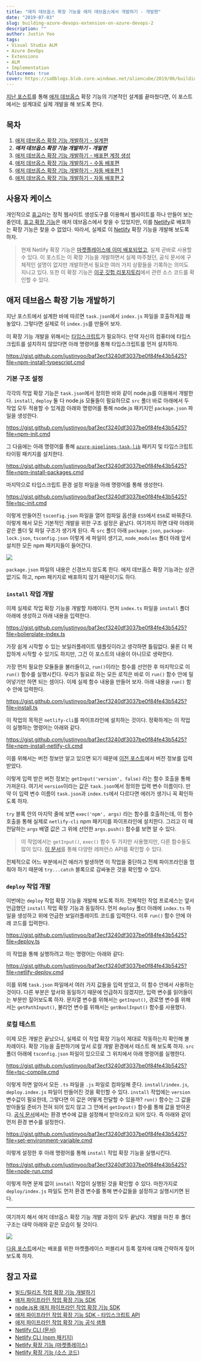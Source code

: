 ```yaml
---
title: "애저 데브옵스 확장 기능을 애저 데브옵스에서 개발하기 - 개발편"
date: "2019-07-03"
slug: building-azure-devops-extension-on-azure-devops-2
description: ""
author: Justin Yoo
tags:
- Visual Studio ALM
- Azure DevOps
- Extensions
- ALM
- Implementation
fullscreen: true
cover: https://sa0blogs.blob.core.windows.net/aliencube/2019/06/building-azure-devops-extension-on-azure-devops.png
---
```


[지난 포스트](https://blog.aliencube.org/ko/2019/06/26/building-azure-devops-extension-on-azure-devops-1/)를 통해 [애저 데브옵스](https://azure.microsoft.com/ko-kr/services/devops/) 확장 기능의 기본적인 설계를 끝마쳤다면, 이 포스트에서는 설계대로 실제 개발을 해 보도록 한다.

## 목차

1. [애저 데브옵스 확장 기능 개발하기 - 설계편](https://blog.aliencube.org/ko/2019/06/26/building-azure-devops-extension-on-azure-devops-1/)
2. **_애저 데브옵스 확장 기능 개발하기 - 개발편_**
3. [애저 데브옵스 확장 기능 개발하기 - 배포편 계정 생성](https://blog.aliencube.org/ko/2019/07/10/building-azure-devops-extension-on-azure-devops-3/)
4. [애저 데브옵스 확장 기능 개발하기 - 수동 배포편](https://blog.aliencube.org/ko/2019/07/17/building-azure-devops-extension-on-azure-devops-4/)
5. [애저 데브옵스 확장 기능 개발하기 - 자동 배포편 1](https://blog.aliencube.org/ko/2019/07/24/building-azure-devops-extension-on-azure-devops-5/)
6. [애저 데브옵스 확장 기능 개발하기 - 자동 배포편 2](https://blog.aliencube.org/ko/2019/07/31/building-azure-devops-extension-on-azure-devops-6/)

## 사용자 케이스

개인적으로 [휴고](https://gohugo.io/)라는 정적 웹사이트 생성도구를 이용해서 웹사이트를 하나 만들어 보는 중인데, [휴고 확장 기능](https://marketplace.visualstudio.com/items?itemName=giuliovdev.hugo-extension)은 애저 데브옵스에서 찾을 수 있었지만, 이를 [Netlify](https://netlify.com)로 배포하는 확장 기능은 찾을 수 없었다. 따라서, 실제로 이 [Netlify](https://netlify.com) 확장 기능을 개발해 보도록 하자.

> 현재 Netlify 확장 기능은 [마켓플레이스에 이미 배포되었고](https://marketplace.visualstudio.com/items?itemName=aliencube.netlify-cli-extensions), 실제 곧바로 사용할 수 있다. 이 포스트는 이 확장 기능을 개발하면서 실제 마주쳤던, 공식 문서에 구체적인 설명이 없지만 개발하면서 필요한 여러 가지 상황들을 기록하는 의미도 지니고 있다. 또한 이 확장 기능은 [이곳 깃헙 리포지토리](https://github.com/aliencube/AzureDevOps.Extensions)에서 관련 소스 코드를 확인할 수 있다.

## 애저 데브옵스 확장 기능 개발하기

지난 포스트에서 설계한 바에 따르면 `task.json`에서 `index.js` 파일을 호출하게끔 해 놓았다. 그렇다면 실제로 이 `index.js`를 만들어 보자.

이 확장 기능 개발을 위해서는 [타입스크립트](https://www.typescriptlang.org/)가 필요하다. 만약 자신의 컴퓨터에 타입스크립트를 설치하지 않았다면 아래 명령어를 통해 타입스크립트를 먼저 설치하자.

https://gist.github.com/justinyoo/baf3ecf3240df3037be0f84fe43b5425?file=npm-install-typescript.cmd

### 기본 구조 설정

각각의 작업 확장 기능은 `task.json`에서 정의한 바와 같이 node.js를 이용해서 개발한다. `install`, `deploy` 둘 다 node.js 모듈들이 필요하므로 `src` 폴더 바로 아래에서 두 작업 모두 적용할 수 있게끔 아래와 명령어를 통해 node.js 패키지인 `package.json` 파일을 생성한다.

https://gist.github.com/justinyoo/baf3ecf3240df3037be0f84fe43b5425?file=npm-init.cmd

그 다음에는 아래 명령어를 통해 [`azure-pipelines-task-lib`](https://github.com/microsoft/azure-pipelines-task-lib) 패키지 및 타입스크립트 타이핑 패키지를 설치한다.

https://gist.github.com/justinyoo/baf3ecf3240df3037be0f84fe43b5425?file=npm-install-packages.cmd

마지막으로 타입스크립트 환경 설정 파일을 아래 명령어를 통해 생성한다.

https://gist.github.com/justinyoo/baf3ecf3240df3037be0f84fe43b5425?file=tsc-init.cmd

이렇게 만들어진 `tsconfig.json` 파일을 열어 컴파일 옵션을 `ES5`에서 `ES6`로 바꿔준다. 이렇게 해서 모든 기본적인 개발을 위한 구조 설정은 끝났다. 여기까지 하면 대략 아래와 같은 폴더 및 파일 구조가 생기게 된다. 즉 `src` 폴더 아래 `package.json`, `package-lock.json`, `tsconfig.json` 이렇게 세 파일이 생기고, `node_modules` 폴더 아래 앞서 설치한 모든 npm 패키지들이 들어간다.

![](https://sa0blogs.blob.core.windows.net/aliencube/2019/06/building-azure-devops-extension-on-azure-devops-2-01.png)

`package.json` 파일의 내용은 신경쓰지 않도록 한다. 애저 데브옵스 확장 기능과는 상관 없기도 하고, npm 패키지로 배포하지 않기 때문이기도 하다.

### `install` 작업 개발

이제 실제로 작업 확장 기능을 개발할 차례이다. 먼저 `index.ts` 파일을 `install` 폴더 아래에 생성하고 아래 내용을 입력한다.

https://gist.github.com/justinyoo/baf3ecf3240df3037be0f84fe43b5425?file=bolierplate-index.ts

가장 쉽게 시작할 수 있는 보일러플레이트 템플릿이라고 생각하면 틀림없다. 물론 더 복잡하게 시작할 수 있기도 하지만, 그건 이 포스트의 내용이 아니므로 생략한다.

가장 먼저 필요한 모듈들을 불러들이고, `run()`이라는 함수를 선언한 후 마지막으로 이 `run()` 함수를 실행시킨다. 우리가 필요로 하는 모든 로직은 바로 이 `run()` 함수 안에 밀어넣기만 하면 되는 셈이다. 이제 실제 함수 내용을 만들어 보자. 아래 내용을 `run()` 함수 안에 입력한다.

https://gist.github.com/justinyoo/baf3ecf3240df3037be0f84fe43b5425?file=install.ts

이 작업의 목적은 `netlify-cli`를 파이프라인에 설치하는 것이다. 정확하게는 이 작업이 실행하는 명령어는 아래와 같다.

https://gist.github.com/justinyoo/baf3ecf3240df3037be0f84fe43b5425?file=npm-install-netlify-cli.cmd

이를 위해서는 버전 정보만 알고 있으면 되기 때문에 [이전 포스트](https://blog.aliencube.org/ko/2019/06/26/building-azure-devops-extension-on-azure-devops-1/)에서 버전 정보를 입력 받았다.

이렇게 입력 받은 버전 정보는 `getInput('version', false)` 라는 함수 호출을 통해 가져온다. 여기서 `version`이라는 값은 `task.json`에서 정의한 입력 변수 이름이다. 만약 이 입력 변수 이름이 `task.json`과 `index.ts`에서 다르다면 에러가 생기니 꼭 확인하도록 하자.

`try` 블록 안의 마지막 줄에 보면 `exec('npm', args)` 라는 함수를 호출하는데, 이 함수 호출을 통해 실제로 `netlify-cli` npm 패키지를 파이프라인에 설치한다. 그리고 이 때 전달하는 `args` 배열 값은 그 위에 선언한 `args.push()` 함수를 보면 알 수 있다.

> 이 작업에서는 `getInput()`, `exec()` 함수 두 가지만 사용했지만, 다른 함수들도 많이 있다. [이 문서](https://github.com/microsoft/azure-pipelines-task-lib/blob/master/node/docs/azure-pipelines-task-lib.md)를 통해 다양한 레퍼런스 API를 확인할 수 있다.

전체적으로 어느 부분에서건 에러가 발생하면 이 작업을 중단하고 전체 파이프라인을 멈춰야 하기 때문에 `try...catch` 블록으로 감싸놓은 것을 확인할 수 있다.

### `deploy` 작업 개발

이번에는 `deploy` 작업 확장 기능을 개발해 보도록 하자. 전체적인 작업 프로세스는 앞서 언급했던 `install` 작업 확장 기능과 동일하다. 먼저 `deploy` 폴더 아래에 `index.ts` 파일을 생성하고 위에 언급한 보일러플레이트 코드를 입력한다. 이후 `run()` 함수 안에 아래 코드를 입력한다.

https://gist.github.com/justinyoo/baf3ecf3240df3037be0f84fe43b5425?file=deploy.ts

이 작업을 통해 실행하려고 하는 명령어는 아래와 같다:

https://gist.github.com/justinyoo/baf3ecf3240df3037be0f84fe43b5425?file=netlify-deploy.cmd

이를 위해 `task.json` 파일에서 여러 가지 값들을 입력 받았고, 이 함수 안에서 사용하는 것이다. 다른 부분은 앞서와 동일하기 때문에 언급하지 않겠지만, 입력 변수를 읽어들이는 부분만 짚어보도록 하자. 문자열 변수를 위해서는 `getInput()`, 경로명 변수를 위해서는 `getPathInput()`, 불리언 변수를 위해서는 `getBoolInput()` 함수를 사용했다.

### 로컬 테스트

이제 모든 개발은 끝났으니, 실제로 이 작업 확장 기능이 제대로 작동하는지 확인해 볼 차례이다. 확장 기능을 출판하기에 앞서 로컬 개발 환경에서 테스트 해 보도록 하자. `src` 폴더 아래에 `tsconfig.json` 파일이 있으므로 그 위치에서 아래 명령어를 실행한다.

https://gist.github.com/justinyoo/baf3ecf3240df3037be0f84fe43b5425?file=tsc-compile.cmd

이렇게 하면 알아서 모든 `.ts` 파일을 `.js` 파일로 컴파일해 준다. `install/index.js`, `deploy.index.js` 파일이 만들어진 것을 확인할 수 있다. `install` 작업에는 `version` 변수값이 필요한데, 그렇다면 이 값은 어떻게 전달할 수 있을까? `run()` 함수는 그 값을 받아들일 준비가 전혀 되어 있지 않고 그 안에서 `getInput()` 함수를 통해 값을 받아온다. [공식 문서](https://docs.microsoft.com/ko-kr/azure/devops/extend/develop/add-build-task#run-the-task)에서는 환경 변수에 값을 설정해서 받아오라고 되어 있다. 즉 아래와 같이 먼저 환경 변수를 설정한다.

https://gist.github.com/justinyoo/baf3ecf3240df3037be0f84fe43b5425?file=set-environment-variable.cmd

이렇게 설정한 후 아래 명령어를 통해 `install` 작업 확장 기능을 실행시킨다.

https://gist.github.com/justinyoo/baf3ecf3240df3037be0f84fe43b5425?file=node-run.cmd

이렇게 하면 문제 없이 `install` 작업이 실행된 것을 확인할 수 있다. 마찬가지로 `deploy/index.js` 파일도 먼저 환경 변수를 통해 변수값들을 설정하고 실행시키면 된다.

* * *

여기까지 해서 애저 데브옵스 확장 기능 개발 과정이 모두 끝났다. 개발을 마친 후 폴더 구조는 대략 아래와 같은 모습이 될 것이다.

![](https://sa0blogs.blob.core.windows.net/aliencube/2019/06/building-azure-devops-extension-on-azure-devops-2-02.png)

[다음 포스트](https://blog.aliencube.org/ko/2019/07/10/building-azure-devops-extension-on-azure-devops-3/)에서는 배포를 위한 마켓플레이스 퍼블리셔 등록 절차에 대해 간략하게 짚어보도록 하자.

## 참고 자료

- [빌드/릴리즈 작업 확장 기능 개발하기](https://docs.microsoft.com/ko-kr/azure/devops/extend/develop/add-build-task)
- [애저 파이프라인 작업 확장 기능 SDK](https://github.com/microsoft/azure-pipelines-task-lib)
- [node.js용 애저 파이프라인 작업 확장 기능 SDK](https://github.com/microsoft/azure-pipelines-task-lib/blob/master/node/README.md)
- [애저 파이프라인 작업 확장 기능 SDK - 타입스크립트 API](https://github.com/microsoft/azure-pipelines-task-lib/blob/master/node/docs/azure-pipelines-task-lib.md)
- [애저 파이프라인 작업 확장 기능 공식 샘플](https://github.com/microsoft/azure-pipelines-tasks)
- [Netlify CLI (문서)](https://www.netlify.com/docs/cli/)
- [Netlify CLI (npm 패키지)](https://www.npmjs.com/package/netlify-cli)
- [Netlify 확장 기능 (마켓플레이스)](https://marketplace.visualstudio.com/items?itemName=aliencube.netlify-cli-extensions)
- [Netlify 확장 기능 (소스 코드)](https://github.com/aliencube/AzureDevOps.Extensions/tree/master/Netlify)
